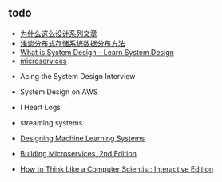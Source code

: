 ## todo
<!-- sys design -->
+ [为什么这么设计系列文章](https://draveness.me/whys-the-design/)
+ [浅谈分布式存储系统数据分布方法](http://catkang.github.io/2017/12/17/data-placement.html)
+ [What is System Design – Learn System Design](https://www.geeksforgeeks.org/what-is-system-design-learn-system-design/?ref=outind)
+ [microservices](https://microservices.io/articles/scalecube.html)

<!-- books -->
+ Acing the System Design Interview
+ System Design on AWS
+ I Heart Logs
+ streaming systems
+ [Designing Machine Learning Systems](https://learning.oreilly.com/library/view/designing-machine-learning/9781098107956/)
+ [Building Microservices, 2nd Edition](https://learning.oreilly.com/library/view/building-microservices-2nd/9781492034018/ch04.html#idm45699546818512)



+ [How to Think Like a Computer Scientist: Interactive Edition](https://levjj.github.io/thinkcspy/)